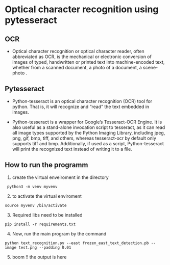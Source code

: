# Optical character recognition using pytesseract



## OCR 
- Optical character recognition or optical character reader, often abbreviated as OCR, is the mechanical or electronic conversion of images of typed, handwritten or printed text into machine-encoded text, whether from a scanned document, a photo of a document, a scene-photo .

## Pytesseract 
- Python-tesseract is an optical character recognition (OCR) tool for python. That is, it will recognize and “read” the text embedded in images.

- Python-tesseract is a wrapper for Google’s Tesseract-OCR Engine. It is also useful as a stand-alone invocation script to tesseract, as it can read all image types supported by the Python Imaging Library, including jpeg, png, gif, bmp, tiff, and others, whereas tesseract-ocr by default only supports tiff and bmp. Additionally, if used as a script, Python-tesseract will print the recognized text instead of writing it to a file.

## How to run the programm

1. create the virtual enveiroment in the directory

```
 python3 -m venv myvenv 
```

2. to activate the virtual enviroment 

```
source myvenv /bin/activate
```

3. Required libs need to be installed 

``` 
pip install -r requirements.txt
```

4. Now, run the main program by the command 

```
python text_recognition.py --east frozen_east_text_detection.pb --image test.png --padding 0.01
```

5. boom !! the output is here 


